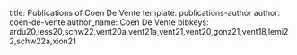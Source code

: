 title: Publications of Coen De Vente
template: publications-author
author: coen-de-vente
author_name: Coen De Vente
bibkeys: ardu20,less20,schw22,vent20a,vent21a,vent21,vent20,gonz21,vent18,lemi22,schw22a,xion21